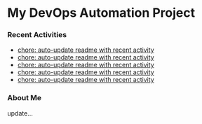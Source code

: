 # My DevOps Automation Project

### Recent Activities
<!-- activity:START -->
- [chore: auto-update readme with recent activity](https://github.com/kaigiii/mybowling-app/commit/1916b51eeb02142de8b1df0c04538e30e2a3834c)
- [chore: auto-update readme with recent activity](https://github.com/kaigiii/mybowling-app/commit/6f636b5c8e76309a139126a1feb8eb776e567206)
- [chore: auto-update readme with recent activity](https://github.com/kaigiii/mybowling-app/commit/f1198a10ef1951fdf2a9e4dfc6af0ea772829316)
- [chore: auto-update readme with recent activity](https://github.com/kaigiii/mybowling-app/commit/50e5d2b1d3c8f2e65622ed00f095abe723ddf030)
- [chore: auto-update readme with recent activity](https://github.com/kaigiii/mybowling-app/commit/173f5ab6cd887a8680bf29325ece99e4b18d4c31)
<!-- activity:END -->

### About Me
<!-- MYLINKS:START -->
<!-- MYLINKS:END -->

update...
